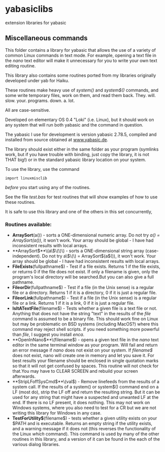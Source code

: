 # yabasiclibs
extension libraries for yabasic

## Miscellaneous commands

This folder contains a library for yabasic that allows the use of a variety of common Linux commands in text mode. For example, opening a text file in the *nano* text editor will make it unnecessary for you to write your own text editing routine.

This library also contains some routines ported from my libraries originally developed under yab for Haiku.

These routines make heavy use of *system\(\)* and *system$\(\)* commands, and some write temporary files, work on them, and read them back. They. will.  slow. your. programs. down. a. lot.

All are case-sensitive.

Developed on elementary OS 0.4 "Loki" (i.e. Linux), but it should work on any system that will run both yabasic and the command in question.

The yabasic I use for development is version yabasic 2.78.5, compiled and installed from source obtained at www.yabasic.de.

The library should exist either in the same folder as your program (symlinks work, but if you have trouble with binding, just copy the library, it is not THAT big!) or in the standard yabasic library location on your system.

To use the library, use the command 

    import linuxmisclib

*before* you start using any of the routines.

See the file *test.bas* for test routines that will show examples of how to use these routines.

It is safe to use this library and one of the others in this set concurrently,

### Routines available:

+ **ArraySort**\(a\(\)\) - sorts a ONE-dimensional numeric array. Do not try *a\(\) =  ArraySort\(a\(\))*, it won't work. Your array should be global - I have had inconsistent results with local arrays.
+ **ArraySort$**\(a\$\(\)\) - sorts a ONE-dimensional string array (case-independent). Do not try a\$\(\) =  ArraySort$\(a\$\(\)), it won't work. Your array should be global - I have had inconsistent results with local arrays.
+ **FileExists**\(fullpathname$\) - Test if a file exists. Returns 1 if the file exists, or returns 0 if the file does not exist. If only a filename is given, only the program's local directory will be searched.But you can also give a full pathname.
+ **FileorDir**\(fullpathname$\) - Test if a file (in the Unix sense) is a regular file or a directory. Returns 1 if it is a directory, 0 if it is just a regular file.
+ **FileorLink**\(fullpathname$\) - Test if a file (in the Unix sense) is a regular file or a link. Returns 1 if it is a link, 0 if it is just a regular file.
+ **IsItATextFile**\(filename$\) - Tests whether a given file is a text file or not. Anything that does not have the string "text" in the results of the *file* command is assumed to be a binary file. This should work fine on Linux but may be problematic on BSD systems (including MacOS?) where this command may reject shell scripts. if you need something more powerful than *file*, I suggest you install *enca*.
+ **OpenInNano$**\(filename$\) - opens a given text file in the *nano* text editor in the same terminal window as your program. Will fail and return an error message if *nano* does not exist on your system. If *filename\$* does not exist, nano will create one in memory and let you save it. For best results your filename should be enclosed in single quotation marks so that it will not get confused by spaces. This routine will not check for that.You may have to CLEAR SCREEN and rebuild your screen afterwards.
+ **StripLFoffSysCmd$**\(val$\) -  Remove linefeeds from the results of a system call. If the results of a system\(\) or system\$\(\) command end on a LF (most do), strip the LF off and return the resulting string. But it can be used for any string that might have a suspected and unwanted LF at the end. If there is no LF present, it does nothing. This may not work on Windows systems, where you also need to test for a CR but we are not writing this library for Windows in any case. 
+ **TestForUtility$**\(filename\$\) - tests whether a given utility exists on your $PATH and is executable. Returns an empty string if the utility exists, and a warning message if it does not \(this reverses the functionality of the Linux *which* command\). This command is used by many of the other routines in this library, and a version of it can be found in the each of the various dialog libraries.

